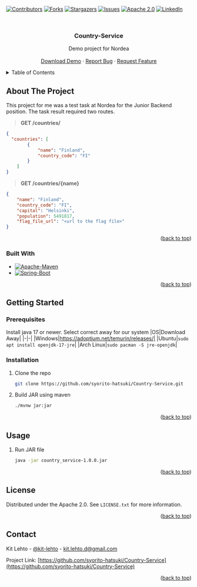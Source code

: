 <a name="readme-top"></a>

[![Contributors][contributors-shield]][contributors-url]
[![Forks][forks-shield]][forks-url]
[![Stargazers][stars-shield]][stars-url]
[![Issues][issues-shield]][issues-url]
[![Apache 2.0][license-shield]][license-url]
[![LinkedIn][linkedin-shield]][linkedin-url]

<br />
<div align="center">
  <h3 align="center">Country-Service</h3>

  <p align="center">
    Demo project for Nordea
    <br />
    <br />
    <a href="https://github.com/syorito-hatsuki/Country-Service/blob/master/country_service-1.0.0.jar?raw=true">Download Demo</a>
    ·
    <a href="https://github.com/syorito-hatsuki/Country-Service/issues">Report Bug</a>
    ·
    <a href="https://github.com/syorito-hatsuki/Country-Service/issues">Request Feature</a>
  </p>
</div>

<details>
  <summary>Table of Contents</summary>
  <ol>
    <li>
      <a href="#about-the-project">About The Project</a>
      <ul>
        <li><a href="#built-with">Built With</a></li>
      </ul>
    </li>
    <li>
      <a href="#getting-started">Getting Started</a>
      <ul>
        <li><a href="#prerequisites">Prerequisites</a></li>
        <li><a href="#installation">Installation</a></li>
      </ul>
    </li>
    <li><a href="#usage">Usage</a></li>
    <li><a href="#license">License</a></li>
    <li><a href="#contact">Contact</a></li>
  </ol>
</details>

## About The Project

This project for me was a test task at Nordea for the Junior Backend position. The task result required two routes.

> **GET /countries/**

```json
{
  "countries": [
		{
			"name": "Finland",
			"country_code": "FI"
		}
	]
}
```
> **GET /countries/{name}**
```json
{
	"name": "Finland",
	"country_code": "FI",
	"capital": "Helsinki",
	"population": 5491817,
	"flag_file_url": "<url to the flag file>"
}
```

<p align="right">(<a href="#readme-top">back to top</a>)</p>

### Built With
- [![Apache-Maven][Apache-Maven]][Apache-Maven-url] 
- [![Spring-Boot][Spring-Boot]][Spring-Boot-url]

<p align="right">(<a href="#readme-top">back to top</a>)</p>

## Getting Started

### Prerequisites

Install java 17 or newer. Select correct away for our system
|OS|Download Away|
|-|-|
|Windows|https://adoptium.net/temurin/releases/|
|Ubuntu|`sudo apt install openjdk-17-jre`|
|Arch Linux|`sudo pacman -S jre-openjdk`|

### Installation
1. Clone the repo
   ```sh
   git clone https://github.com/syorito-hatsuki/Country-Service.git
   ```
2. Build JAR using maven
   ```sh
   ./mvnw jar:jar
   ```

<p align="right">(<a href="#readme-top">back to top</a>)</p>

## Usage

1. Run JAR file
   ```sh
   java -jar country_service-1.0.0.jar
   ```
<p align="right">(<a href="#readme-top">back to top</a>)</p>

## License

Distributed under the Apache 2.0. See `LICENSE.txt` for more information.

<p align="right">(<a href="#readme-top">back to top</a>)</p>

## Contact

Kit Lehto - [@kit-lehto][linkedin-url] - kit.lehto.d@gmail.com

Project Link: [https://github.com/syorito-hatsuki/Country-Service](https://github.com/syorito-hatsuki/Country-Service)

<p align="right">(<a href="#readme-top">back to top</a>)</p>

[contributors-shield]: https://img.shields.io/github/contributors/syorito-hatsuki/Country-Service.svg?style=for-the-badge
[contributors-url]: https://github.com/syorito-hatsuki/Country-Service/graphs/contributors
[forks-shield]: https://img.shields.io/github/forks/syorito-hatsuki/Country-Service.svg?style=for-the-badge
[forks-url]: https://github.com/syorito-hatsuki/Country-Service/network/members
[stars-shield]: https://img.shields.io/github/stars/syorito-hatsuki/Country-Service.svg?style=for-the-badge
[stars-url]: https://github.com/syorito-hatsuki/Country-Service/stargazers
[issues-shield]: https://img.shields.io/github/issues/syorito-hatsuki/Country-Service.svg?style=for-the-badge
[issues-url]: https://github.com/syorito-hatsuki/Country-Service/issues
[license-shield]: https://img.shields.io/github/license/syorito-hatsuki/Country-Service.svg?style=for-the-badge
[license-url]: https://github.com/syorito-hatsuki/Country-Service/blob/master/LICENSE.txt
[linkedin-shield]: https://img.shields.io/badge/-LinkedIn-black.svg?style=for-the-badge&logo=linkedin&colorB=555
[linkedin-url]: https://www.linkedin.com/in/kit-lehto/
[Apache-Maven]: https://img.shields.io/badge/apache%20maven-C71A36?style=for-the-badge&logo=apachemaven&logoColor=white
[Apache-Maven-url]: https://maven.apache.org/
[Spring-Boot]: https://img.shields.io/badge/spring%20boot-6DB33F?style=for-the-badge&logo=springboot&logoColor=white
[Spring-Boot-url]: https://spring.io/
